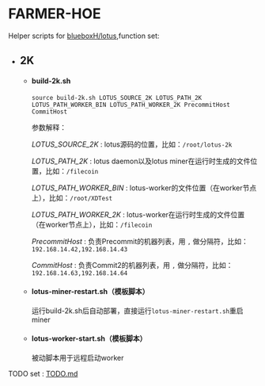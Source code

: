 # FARMER-HOE
Helper scripts for [blueboxH/lotus](https://github.com/blueboxH/lotus),function set:
+ ## 2K
    + #### build-2k.sh
        ```
        source build-2k.sh LOTUS_SOURCE_2K LOTUS_PATH_2K LOTUS_PATH_WORKER_BIN LOTUS_PATH_WORKER_2K PrecommitHost CommitHost
        ```
        参数解释：

        *LOTUS_SOURCE_2K* : lotus源码的位置，比如：`/root/lotus-2k`

        *LOTUS_PATH_2K* : lotus daemon以及lotus miner在运行时生成的文件位置，比如：`/filecoin`

        *LOTUS_PATH_WORKER_BIN* : lotus-worker的文件位置（在worker节点上），比如：`/root/XDTest`
        
        *LOTUS_PATH_WORKER_2K* : lotus-worker在运行时生成的文件位置（在worker节点上），比如：`/filecoin`

        *PrecommitHost* : 负责Precommit的机器列表，用 `,` 做分隔符，比如：`192.168.14.42,192.168.14.43`

        *CommitHost* : 负责Commit2的机器列表，用 `,` 做分隔符，比如：`192.168.14.63,192.168.14.64`

    + #### lotus-miner-restart.sh（模板脚本）
        运行build-2k.sh后自动部署，直接运行`lotus-miner-restart.sh`重启miner

    + #### lotus-worker-start.sh（模板脚本）
        被动脚本用于远程启动worker


TODO set : [TODO.md](TODO.md)